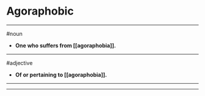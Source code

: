 # Agoraphobic
---
#noun
- **One who suffers from [[agoraphobia]].**
---
#adjective
- **Of or pertaining to [[agoraphobia]].**
---
---

